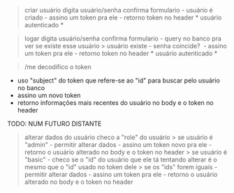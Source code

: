> criar usuário
  > digita usuário/senha
  > confirma formulario
    - usuário é criado
    - assino um token pra ele
    - retorno token no header
    * usuário autenticado *

> logar
  > digita usuário/senha
  > confirma formulario
    - query no banco pra ver se existe esse usuário
    > usuário existe
      - senha coincide? 
        - assino um token pra ele
        - retorno token no header
        * usuário autenticado *

> /me
  > decodifico o token
  - uso "subject" do token que refere-se ao "id" para buscar pelo usuário no banco
  - assino um novo token
  - retorno informações mais recentes do usuário no body e o token no header

TODO: NUM FUTURO DISTANTE
> alterar dados do usuário
  > checo a "role" do usuário
    > se usuário é "admin"
      - permitir alterar dados
      - assino um token novo pra ele
      - retorno o usuário alterado no body e o token no header
    > se usuário é "basic"
      - checo se o "id" do usuário que ele tá tentando alterar é o mesmo que o "id" usado no token dele
        > se os "ids" forem iguais
          - permitir alterar dados
          - assino um token pra ele
          - retorno o usuário alterado no body e o token no header
